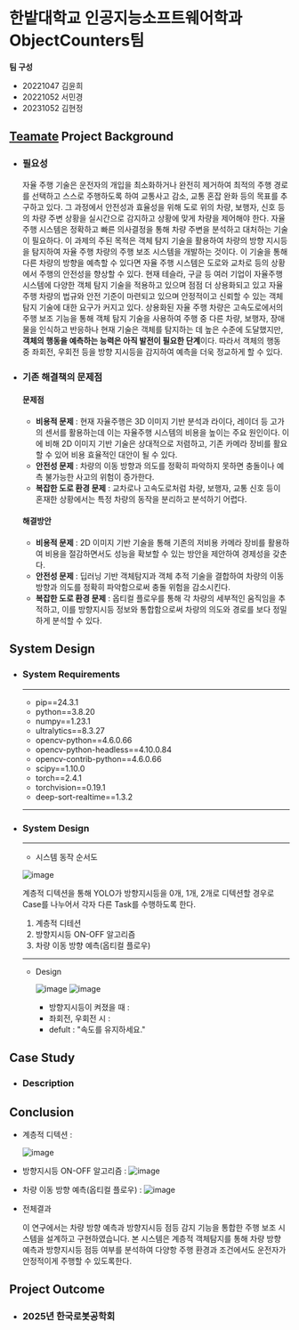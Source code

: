# 한밭대학교 인공지능소프트웨어학과 ObjectCounters팀

**팀 구성**
- 20221047 김윤희 
- 20221052 서민경
- 20231052 김현정

## <u>Teamate</u> Project Background
- ### 필요성
  자율 주행 기술은 운전자의 개입을 최소화하거나 완전히 제거하여 최적의 주행 경로를 선택하고 스스로 주행하도록 하여 교통사고 감소, 교통 혼잡 완화 등의 목표를 추구하고 있다. 그 과정에서 안전성과 효율성을 위해 도로 위의 차량, 보행자, 신호 등의 차량 주변 상황을 실시간으로 감지하고 상황에 맞게 차량을 제어해야 한다. 자율 주행 시스템은 정확하고 빠른 의사결정을 통해 차량 주변을 분석하고 대처하는 기술이 필요하다. 이 과제의 주된 목적은 객체 탐지 기술을 활용하여 차량의 방향 지시등을 탐지하여 자율 주행 차량의 주행 보조 시스템을 개발하는 것이다. 이 기술을 통해 다른 차량의 방향을 예측할 수 있다면 자율 주행 시스템은 도로와 교차로 등의 상황에서 주행의 안전성을 향상할 수 있다. 현재 테슬라, 구글 등 여러 기업이 자율주행 시스템에 다양한 객체 탐지 기술을 적용하고 있으며 점점 더 상용화되고 있고 자율 주행 차량의 법규와 안전 기준이 마련되고 있으며 안정적이고 신뢰할 수 있는 객체 탐지 기술에 대한 요구가 커지고 있다. 상용화된 자율 주행 차량은 고속도로에서의 주행 보조 기능을 통해 객체 탐지 기술을 사용하여 주행 중 다른 차량, 보행자, 장애물을 인식하고 반응하나 현재 기술은 객체를 탐지하는 데 높은 수준에 도달했지만, **객체의 행동을 예측하는 능력은 아직 발전이 필요한 단계**이다. 따라서 객체의 행동 중 좌회전, 우회전 등을 방향 지시등을 감지하여 예측을 더욱 정교하게 할 수 있다.
  
- ### 기존 해결책의 문제점
  #### 문제점
  
  - **비용적 문제** : 현재 자율주행은 3D 이미지 기반 분석과 라이다, 레이더 등 고가의 센서를 활용하는데 이는 자율주행 시스템의 비용을 높이는 주요 원인이다. 이에 비해 2D 이미지 기반 기술은 상대적으로 저렴하고,   기존 카메라 장비를 활요할 수 있어 비용 효율적인 대안이 될 수 있다.
  - **안전성 문제** : 차량의 이동 방향과 의도를 정확히 파악하지 못하면 충돌이나 예측 불가능한 사고의 위험이 증가한다.
  - **복잡한 도로 환경 문제** : 교차로나 고속도로처럼 차량, 보행자, 교통 신호 등이 혼재한 상황에서는 특정 차량의 동작을 분리하고 분석하기 어렵다.
  #### 해결방안

  - **비용적 문제** : 2D 이미지 기반 기술을 통해 기존의 저비용 카메라 장비를 활용하여 비용을 절감하면서도 성능을 확보할 수 있는 방안을 제안하여 경제성을 갖춘다.
  - **안전성 문제** : 딥러닝 기반 객체탐지과 객체 추적 기술을 결합하여 차량의 이동 방향과 의도를 정확히 파악함으로써 충돌 위험을 감소시킨다.
  - **복잡한 도로 환경 문제** : 옵티컬 플로우를 통해 각 차량의 세부적인 움직임을 추적하고, 이를 방향지시등 정보와 통합함으로써 차량의 의도와 경로를 보다 정밀하게 분석할 수 있다. 
  
## System Design
  - ### System Requirements
    
    ----------------------------------------------
    - pip==24.3.1
    - python==3.8.20
    - numpy==1.23.1
    - ultralytics==8.3.27
    - opencv-python==4.6.0.66
    - opencv-python-headless==4.10.0.84 
    - opencv-contrib-python==4.6.0.66
    - scipy==1.10.0
    - torch==2.4.1
    - torchvision==0.19.1
    - deep-sort-realtime==1.3.2
    ----------------------------------------------

  - ### System Design

    ----------------------------------------------
    - 시스템 동작 순서도
      
    ![image](https://github.com/user-attachments/assets/17d0553f-0042-43e8-8518-0de9922e8559)

      계층적 디텍션을 통해 YOLO가 방향지시등을 0개, 1개, 2개로 디텍션할 경우로 Case를 나누어서 각자 다른 Task를 수행하도록 한다.
      1. 계층적 디테션
      2. 방향지시등 ON-OFF 알고리즘
      3. 차량 이동 방향 예측(옵티컬 플로우)
    ----------------------------------------------

    - Design
   
      ![image](https://github.com/user-attachments/assets/063dccd6-bae2-4158-add4-0ef60259a181)
      ![image](https://github.com/user-attachments/assets/f10e1d18-468b-499e-8b01-07477200c825)

      
      - 방향지시등이 켜졌을 때 :
      - 좌회전, 우회전 시 :
      - defult : "속도를 유지하세요."

    
## Case Study
  - ### Description

  
## Conclusion
  - 계층적 디텍션 : 
    
    ![image](https://github.com/user-attachments/assets/bccf914e-b4be-4e75-9ce0-4039f2175f4b)



  - 방향지시등 ON-OFF 알고리즘 :
    ![image](https://github.com/user-attachments/assets/43e31e6b-3b39-4ba2-814f-8176cadb509f)

  - 차량 이동 방향 예측(옵티컬 플로우) : 
    ![image](https://github.com/user-attachments/assets/44525876-880d-4278-93c7-5ddee0b745c0)

- 전체결과

  이 연구에서는 차량 방향 예측과 방향지시등 점등 감지 기능을 통합한 주행 보조 시스템을 설계하고 구현하였습니다. 본 시스템은 계층적 객체탐지를 통해 차량 방향 예측과 방향지시등 점등 여부를 분석하여 다양항 주행 환경과 조건에서도 운전자가 안정적이게 주행할 수 있도록한다.

  
## Project Outcome
- ### 2025년 한국로봇공학회 

